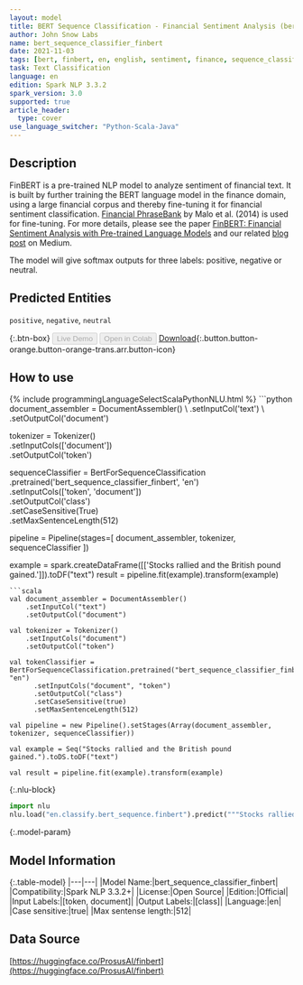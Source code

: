 ```yaml
---
layout: model
title: BERT Sequence Classification - Financial Sentiment Analysis (bert_sequence_classifier_finbert)
author: John Snow Labs
name: bert_sequence_classifier_finbert
date: 2021-11-03
tags: [bert, finbert, en, english, sentiment, finance, sequence_classification, open_source]
task: Text Classification
language: en
edition: Spark NLP 3.3.2
spark_version: 3.0
supported: true
article_header:
  type: cover
use_language_switcher: "Python-Scala-Java"
---
```


## Description

FinBERT is a pre-trained NLP model to analyze sentiment of financial text. It is built by further training the BERT language model in the finance domain, using a large financial corpus and thereby fine-tuning it for financial sentiment classification. [Financial PhraseBank](https://www.researchgate.net/publication/251231107_Good_Debt_or_Bad_Debt_Detecting_Semantic_Orientations_in_Economic_Texts) by Malo et al. (2014) is used for fine-tuning. For more details, please see the paper [FinBERT: Financial Sentiment Analysis with Pre-trained Language Models](https://arxiv.org/abs/1908.10063) and our related [blog post](https://medium.com/prosus-ai-tech-blog/finbert-financial-sentiment-analysis-with-bert-b277a3607101) on Medium.

The model will give softmax outputs for three labels: positive, negative or neutral.

## Predicted Entities

`positive`, `negative`, `neutral`

{:.btn-box}
<button class="button button-orange" disabled>Live Demo</button>
<button class="button button-orange" disabled>Open in Colab</button>
[Download](https://s3.amazonaws.com/auxdata.johnsnowlabs.com/public/models/bert_sequence_classifier_finbert_en_3.3.2_3.0_1635939976976.zip){:.button.button-orange.button-orange-trans.arr.button-icon}

## How to use



<div class="tabs-box" markdown="1">
{% include programmingLanguageSelectScalaPythonNLU.html %}
```python
document_assembler = DocumentAssembler() \
    .setInputCol('text') \
    .setOutputCol('document')

tokenizer = Tokenizer() \
    .setInputCols(['document']) \
    .setOutputCol('token')

sequenceClassifier = BertForSequenceClassification \
      .pretrained('bert_sequence_classifier_finbert', 'en') \
      .setInputCols(['token', 'document']) \
      .setOutputCol('class') \
      .setCaseSensitive(True) \
      .setMaxSentenceLength(512)

pipeline = Pipeline(stages=[
    document_assembler,
    tokenizer,
    sequenceClassifier
])

example = spark.createDataFrame([['Stocks rallied and the British pound gained.']]).toDF("text")
result = pipeline.fit(example).transform(example)
```
```scala
val document_assembler = DocumentAssembler()
    .setInputCol("text")
    .setOutputCol("document")

val tokenizer = Tokenizer()
    .setInputCols("document")
    .setOutputCol("token")

val tokenClassifier = BertForSequenceClassification.pretrained("bert_sequence_classifier_finbert", "en")
      .setInputCols("document", "token")
      .setOutputCol("class")
      .setCaseSensitive(true)
      .setMaxSentenceLength(512)

val pipeline = new Pipeline().setStages(Array(document_assembler, tokenizer, sequenceClassifier))

val example = Seq("Stocks rallied and the British pound gained.").toDS.toDF("text")

val result = pipeline.fit(example).transform(example)
```


{:.nlu-block}
```python
import nlu
nlu.load("en.classify.bert_sequence.finbert").predict("""Stocks rallied and the British pound gained.""")
```

</div>

{:.model-param}
## Model Information

{:.table-model}
|---|---|
|Model Name:|bert_sequence_classifier_finbert|
|Compatibility:|Spark NLP 3.3.2+|
|License:|Open Source|
|Edition:|Official|
|Input Labels:|[token, document]|
|Output Labels:|[class]|
|Language:|en|
|Case sensitive:|true|
|Max sentense length:|512|

## Data Source

[https://huggingface.co/ProsusAI/finbert](https://huggingface.co/ProsusAI/finbert)